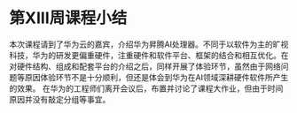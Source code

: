 # 第**XIII**周课程小结
本次课程请到了华为云的嘉宾，介绍华为昇腾AI处理器。不同于以软件为主的旷视科技，华为的研发更偏重硬件，注重硬件和软件平台、框架的结合和相互优化。在对硬件结构、组成和配套平台的介绍之后，同样开展了体验环节，虽然由于网络问题等原因体验环节不是十分顺利，但还是体会到华为在AI领域深耕硬件软件所产生的效果。
在华为的工程师们离开会议后，布置并讨论了课程大作业，但由于时间原因并没有敲定分组等事宜。